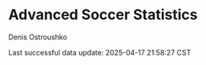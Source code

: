 # Advanced Soccer Statistics
Denis Ostroushko

<!-- gfm -->

Last successful data update: 2025-04-17 21:58:27 CST
